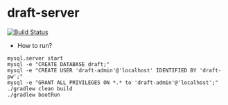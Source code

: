 # draft-server
[![Build Status](https://travis-ci.com/wafflestudio/draft-server.svg?token=siV9jNpC1p2FuLSyqUnp&branch=master)](https://travis-ci.com/wafflestudio/draft-server)
- How to run?
```shell script
mysql.server start
mysql -e "CREATE DATABASE draft;"
mysql -e "CREATE USER 'draft-admin'@'localhost' IDENTIFIED BY 'draft-pw';"
mysql -e "GRANT ALL PRIVILEGES ON *.* to 'draft-admin'@'localhost';"
./gradlew clean build
./gradlew bootRun
```